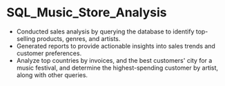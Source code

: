 # SQL_Music_Store_Analysis
- Conducted sales analysis by querying the database to identify top-selling products, genres, and artists.
- Generated reports to provide actionable insights into sales trends and customer preferences.
- Analyze top countries by invoices, and the best customers' city for a music festival, and determine the
highest-spending customer by artist, along with other queries.
